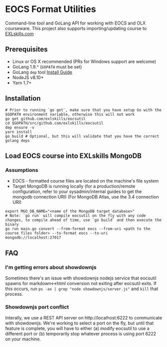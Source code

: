 # EOCS Format Utilities

Command-line tool and GoLang API for working with EOCS and OLX courseware. This project also supports importing/updating course to [EXLskills.com](https://exlskills.com/)

## Prerequisites

+ Linux or OS X recommended (PRs for Windows support are welcome)
+ GoLang 1.9.^  (`GOPATH` must be set)
+ GoLang `dep` tool [Install Guide](https://github.com/golang/dep#setup)
+ NodeJS v8.10+
+ Yarn 1.7+

## Installation

```
# Prior to running `go get`, make sure that you have setup Go with the $GOPATH environment variable, otherwise this will not work
go get github.com/exlskills/eocsutil
cd $GOPATH/src/github.com/exlskills/eocsutil
dep ensure -v
yarn install
go build # Optional, but this will validate that you have the correct golang deps
```

## Load EOCS course into EXLskills MongoDB

### Assumptions

+ EOCS - formatted course files are located on the machine's file system  
+ Target MongoDB is running locally (for a production/remote configuration, refer to your sysadmin/internal guides to get the mongodb connection URI) (For MongoDB Atlas, use the 3.4 connection URI)

```
export MGO_DB_NAME="<name of the MongoDB target database>"
# Note: `go run` will compile eocsutil on the fly with any code changes, to compile ahead of time, use `go build` and then execute the binary
go run main.go convert --from-format eocs --from-uri <path to the course files folder> --to-format eocs --to-uri mongodb://localhost:27017
```

## FAQ

### I'm getting errors about showdownjs

Sometimes there's an issue with showdownjs nodejs service that eocsutil spawns for markdown<->html conversion not exiting after eocsutil exits. If this occurs, run `ps -ax | grep "node showdownjs/server.js"` and `kill` that process.

### Showdownjs port conflict

Interally, we use a REST API server on http://localhost:6222 to communicate with showdownjs. We're working to select a port on the fly, but until that feature is complete, you will have to either (a) modify eocsutil to use a different port or (b) temporarily stop whatever process is using port 6222 on your machine.

